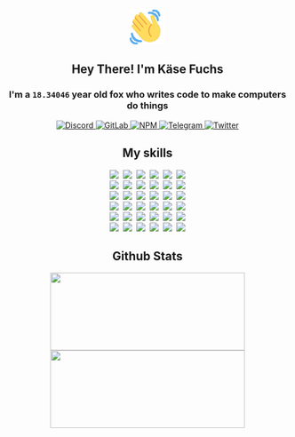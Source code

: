 <div><p align=center><img src=./resources/images/wave.gif width=64px height=64px></p><h2 align=center>Hey There! I'm Käse Fuchs</h2><h3 align=center>I'm a <code>18.34046</code> year old fox who writes code to make computers do things</h3><p align=center><a href=https://discord.com/users/507526681125322772><img alt=Discord src="https://img.shields.io/badge/Discord-5865F2?logo=discord&logoColor=white&style=flat-square#f8ca144f045aadc7cc4142d07b8c2fbd"> </a><a href=https://gitlab.com/kasefuchs><img alt=GitLab src="https://img.shields.io/badge/GitLab-330F63?logo=gitlab&logoColor=white&style=flat-square#f8ca144f045aadc7cc4142d07b8c2fbd"> </a><a href=https://npmjs.com/~kasefuchs><img alt=NPM src="https://img.shields.io/badge/NPM-CB3837?logo=npm&logoColor=white&style=flat-square#f8ca144f045aadc7cc4142d07b8c2fbd"> </a><a href=https://t.me/kasefuchs><img alt=Telegram src="https://img.shields.io/badge/Telegram-2CA5E0?logo=telegram&logoColor=white&style=flat-square#f8ca144f045aadc7cc4142d07b8c2fbd"> </a><a href=https://twitter.com/kasefuchs><img alt=Twitter src="https://img.shields.io/badge/Twitter-1DA1F2?logo=twitter&logoColor=white&style=flat-square#f8ca144f045aadc7cc4142d07b8c2fbd"></a></p><h2 align=center>My skills</h2><p align=center><a href=https://aws.amazon.com/ ><picture><source srcset="https://skillicons.dev/icons?i=aws&theme=dark#f8ca144f045aadc7cc4142d07b8c2fbd" media="(prefers-color-scheme: dark)"><source srcset="https://skillicons.dev/icons?i=aws&theme=light#f8ca144f045aadc7cc4142d07b8c2fbd" media="(prefers-color-scheme: light), (prefers-color-scheme: no-preference)"><img src="https://skillicons.dev/icons?i=aws&theme=light#f8ca144f045aadc7cc4142d07b8c2fbd"></picture></a>&nbsp;&nbsp;<a href=https://en.wikipedia.org/wiki/Bash_(Unix_shell)><picture><source srcset="https://skillicons.dev/icons?i=bash&theme=dark#f8ca144f045aadc7cc4142d07b8c2fbd" media="(prefers-color-scheme: dark)"><source srcset="https://skillicons.dev/icons?i=bash&theme=light#f8ca144f045aadc7cc4142d07b8c2fbd" media="(prefers-color-scheme: light), (prefers-color-scheme: no-preference)"><img src="https://skillicons.dev/icons?i=bash&theme=light#f8ca144f045aadc7cc4142d07b8c2fbd"></picture></a>&nbsp;&nbsp;<a href=https://discord.com/developers/docs><picture><source srcset="https://skillicons.dev/icons?i=bots&theme=dark#f8ca144f045aadc7cc4142d07b8c2fbd" media="(prefers-color-scheme: dark)"><source srcset="https://skillicons.dev/icons?i=bots&theme=light#f8ca144f045aadc7cc4142d07b8c2fbd" media="(prefers-color-scheme: light), (prefers-color-scheme: no-preference)"><img src="https://skillicons.dev/icons?i=bots&theme=light#f8ca144f045aadc7cc4142d07b8c2fbd"></picture></a>&nbsp;&nbsp;<a href=https://www.cloudflare.com/ ><picture><source srcset="https://skillicons.dev/icons?i=cloudflare&theme=dark#f8ca144f045aadc7cc4142d07b8c2fbd" media="(prefers-color-scheme: dark)"><source srcset="https://skillicons.dev/icons?i=cloudflare&theme=light#f8ca144f045aadc7cc4142d07b8c2fbd" media="(prefers-color-scheme: light), (prefers-color-scheme: no-preference)"><img src="https://skillicons.dev/icons?i=cloudflare&theme=light#f8ca144f045aadc7cc4142d07b8c2fbd"></picture></a>&nbsp;&nbsp;<a href=https://en.wikipedia.org/wiki/CSS><picture><source srcset="https://skillicons.dev/icons?i=css&theme=dark#f8ca144f045aadc7cc4142d07b8c2fbd" media="(prefers-color-scheme: dark)"><source srcset="https://skillicons.dev/icons?i=css&theme=light#f8ca144f045aadc7cc4142d07b8c2fbd" media="(prefers-color-scheme: light), (prefers-color-scheme: no-preference)"><img src="https://skillicons.dev/icons?i=css&theme=light#f8ca144f045aadc7cc4142d07b8c2fbd"></picture></a>&nbsp;&nbsp;<a href=https://www.docker.com/ ><picture><source srcset="https://skillicons.dev/icons?i=docker&theme=dark#f8ca144f045aadc7cc4142d07b8c2fbd" media="(prefers-color-scheme: dark)"><source srcset="https://skillicons.dev/icons?i=docker&theme=light#f8ca144f045aadc7cc4142d07b8c2fbd" media="(prefers-color-scheme: light), (prefers-color-scheme: no-preference)"><img src="https://skillicons.dev/icons?i=docker&theme=light#f8ca144f045aadc7cc4142d07b8c2fbd"></picture></a><br><a href=https://www.electronjs.org/ ><picture><source srcset="https://skillicons.dev/icons?i=electron&theme=dark#f8ca144f045aadc7cc4142d07b8c2fbd" media="(prefers-color-scheme: dark)"><source srcset="https://skillicons.dev/icons?i=electron&theme=light#f8ca144f045aadc7cc4142d07b8c2fbd" media="(prefers-color-scheme: light), (prefers-color-scheme: no-preference)"><img src="https://skillicons.dev/icons?i=electron&theme=light#f8ca144f045aadc7cc4142d07b8c2fbd"></picture></a>&nbsp;&nbsp;<a href=https://expressjs.com/ ><picture><source srcset="https://skillicons.dev/icons?i=express&theme=dark#f8ca144f045aadc7cc4142d07b8c2fbd" media="(prefers-color-scheme: dark)"><source srcset="https://skillicons.dev/icons?i=express&theme=light#f8ca144f045aadc7cc4142d07b8c2fbd" media="(prefers-color-scheme: light), (prefers-color-scheme: no-preference)"><img src="https://skillicons.dev/icons?i=express&theme=light#f8ca144f045aadc7cc4142d07b8c2fbd"></picture></a>&nbsp;&nbsp;<a href=https://www.figma.com/ ><picture><source srcset="https://skillicons.dev/icons?i=figma&theme=dark#f8ca144f045aadc7cc4142d07b8c2fbd" media="(prefers-color-scheme: dark)"><source srcset="https://skillicons.dev/icons?i=figma&theme=light#f8ca144f045aadc7cc4142d07b8c2fbd" media="(prefers-color-scheme: light), (prefers-color-scheme: no-preference)"><img src="https://skillicons.dev/icons?i=figma&theme=light#f8ca144f045aadc7cc4142d07b8c2fbd"></picture></a>&nbsp;&nbsp;<a href=https://firebase.google.com/ ><picture><source srcset="https://skillicons.dev/icons?i=firebase&theme=dark#f8ca144f045aadc7cc4142d07b8c2fbd" media="(prefers-color-scheme: dark)"><source srcset="https://skillicons.dev/icons?i=firebase&theme=light#f8ca144f045aadc7cc4142d07b8c2fbd" media="(prefers-color-scheme: light), (prefers-color-scheme: no-preference)"><img src="https://skillicons.dev/icons?i=firebase&theme=light#f8ca144f045aadc7cc4142d07b8c2fbd"></picture></a>&nbsp;&nbsp;<a href=https://flask.palletsprojects.com/ ><picture><source srcset="https://skillicons.dev/icons?i=flask&theme=dark#f8ca144f045aadc7cc4142d07b8c2fbd" media="(prefers-color-scheme: dark)"><source srcset="https://skillicons.dev/icons?i=flask&theme=light#f8ca144f045aadc7cc4142d07b8c2fbd" media="(prefers-color-scheme: light), (prefers-color-scheme: no-preference)"><img src="https://skillicons.dev/icons?i=flask&theme=light#f8ca144f045aadc7cc4142d07b8c2fbd"></picture></a>&nbsp;&nbsp;<a href=https://cloud.google.com/ ><picture><source srcset="https://skillicons.dev/icons?i=gcp&theme=dark#f8ca144f045aadc7cc4142d07b8c2fbd" media="(prefers-color-scheme: dark)"><source srcset="https://skillicons.dev/icons?i=gcp&theme=light#f8ca144f045aadc7cc4142d07b8c2fbd" media="(prefers-color-scheme: light), (prefers-color-scheme: no-preference)"><img src="https://skillicons.dev/icons?i=gcp&theme=light#f8ca144f045aadc7cc4142d07b8c2fbd"></picture></a><br><a href=https://git-scm.com/ ><picture><source srcset="https://skillicons.dev/icons?i=git&theme=dark#f8ca144f045aadc7cc4142d07b8c2fbd" media="(prefers-color-scheme: dark)"><source srcset="https://skillicons.dev/icons?i=git&theme=light#f8ca144f045aadc7cc4142d07b8c2fbd" media="(prefers-color-scheme: light), (prefers-color-scheme: no-preference)"><img src="https://skillicons.dev/icons?i=git&theme=light#f8ca144f045aadc7cc4142d07b8c2fbd"></picture></a>&nbsp;&nbsp;<a href=https://github.com/ ><picture><source srcset="https://skillicons.dev/icons?i=github&theme=dark#f8ca144f045aadc7cc4142d07b8c2fbd" media="(prefers-color-scheme: dark)"><source srcset="https://skillicons.dev/icons?i=github&theme=light#f8ca144f045aadc7cc4142d07b8c2fbd" media="(prefers-color-scheme: light), (prefers-color-scheme: no-preference)"><img src="https://skillicons.dev/icons?i=github&theme=light#f8ca144f045aadc7cc4142d07b8c2fbd"></picture></a>&nbsp;&nbsp;<a href=https://gitlab.com/ ><picture><source srcset="https://skillicons.dev/icons?i=gitlab&theme=dark#f8ca144f045aadc7cc4142d07b8c2fbd" media="(prefers-color-scheme: dark)"><source srcset="https://skillicons.dev/icons?i=gitlab&theme=light#f8ca144f045aadc7cc4142d07b8c2fbd" media="(prefers-color-scheme: light), (prefers-color-scheme: no-preference)"><img src="https://skillicons.dev/icons?i=gitlab&theme=light#f8ca144f045aadc7cc4142d07b8c2fbd"></picture></a>&nbsp;&nbsp;<a href=https://www.heroku.com/ ><picture><source srcset="https://skillicons.dev/icons?i=heroku&theme=dark#f8ca144f045aadc7cc4142d07b8c2fbd" media="(prefers-color-scheme: dark)"><source srcset="https://skillicons.dev/icons?i=heroku&theme=light#f8ca144f045aadc7cc4142d07b8c2fbd" media="(prefers-color-scheme: light), (prefers-color-scheme: no-preference)"><img src="https://skillicons.dev/icons?i=heroku&theme=light#f8ca144f045aadc7cc4142d07b8c2fbd"></picture></a>&nbsp;&nbsp;<a href=https://en.wikipedia.org/wiki/HTML><picture><source srcset="https://skillicons.dev/icons?i=html&theme=dark#f8ca144f045aadc7cc4142d07b8c2fbd" media="(prefers-color-scheme: dark)"><source srcset="https://skillicons.dev/icons?i=html&theme=light#f8ca144f045aadc7cc4142d07b8c2fbd" media="(prefers-color-scheme: light), (prefers-color-scheme: no-preference)"><img src="https://skillicons.dev/icons?i=html&theme=light#f8ca144f045aadc7cc4142d07b8c2fbd"></picture></a>&nbsp;&nbsp;<a href=https://en.wikipedia.org/wiki/JavaScript><picture><source srcset="https://skillicons.dev/icons?i=js&theme=dark#f8ca144f045aadc7cc4142d07b8c2fbd" media="(prefers-color-scheme: dark)"><source srcset="https://skillicons.dev/icons?i=js&theme=light#f8ca144f045aadc7cc4142d07b8c2fbd" media="(prefers-color-scheme: light), (prefers-color-scheme: no-preference)"><img src="https://skillicons.dev/icons?i=js&theme=light#f8ca144f045aadc7cc4142d07b8c2fbd"></picture></a><br><a href=https://en.wikipedia.org/wiki/Linux><picture><source srcset="https://skillicons.dev/icons?i=linux&theme=dark#f8ca144f045aadc7cc4142d07b8c2fbd" media="(prefers-color-scheme: dark)"><source srcset="https://skillicons.dev/icons?i=linux&theme=light#f8ca144f045aadc7cc4142d07b8c2fbd" media="(prefers-color-scheme: light), (prefers-color-scheme: no-preference)"><img src="https://skillicons.dev/icons?i=linux&theme=light#f8ca144f045aadc7cc4142d07b8c2fbd"></picture></a>&nbsp;&nbsp;<a href=https://mui.com/ ><picture><source srcset="https://skillicons.dev/icons?i=materialui&theme=dark#f8ca144f045aadc7cc4142d07b8c2fbd" media="(prefers-color-scheme: dark)"><source srcset="https://skillicons.dev/icons?i=materialui&theme=light#f8ca144f045aadc7cc4142d07b8c2fbd" media="(prefers-color-scheme: light), (prefers-color-scheme: no-preference)"><img src="https://skillicons.dev/icons?i=materialui&theme=light#f8ca144f045aadc7cc4142d07b8c2fbd"></picture></a>&nbsp;&nbsp;<a href=https://en.wikipedia.org/wiki/Markdown><picture><source srcset="https://skillicons.dev/icons?i=md&theme=dark#f8ca144f045aadc7cc4142d07b8c2fbd" media="(prefers-color-scheme: dark)"><source srcset="https://skillicons.dev/icons?i=md&theme=light#f8ca144f045aadc7cc4142d07b8c2fbd" media="(prefers-color-scheme: light), (prefers-color-scheme: no-preference)"><img src="https://skillicons.dev/icons?i=md&theme=light#f8ca144f045aadc7cc4142d07b8c2fbd"></picture></a>&nbsp;&nbsp;<a href=https://www.mongodb.com/ ><picture><source srcset="https://skillicons.dev/icons?i=mongodb&theme=dark#f8ca144f045aadc7cc4142d07b8c2fbd" media="(prefers-color-scheme: dark)"><source srcset="https://skillicons.dev/icons?i=mongodb&theme=light#f8ca144f045aadc7cc4142d07b8c2fbd" media="(prefers-color-scheme: light), (prefers-color-scheme: no-preference)"><img src="https://skillicons.dev/icons?i=mongodb&theme=light#f8ca144f045aadc7cc4142d07b8c2fbd"></picture></a>&nbsp;&nbsp;<a href=https://www.mysql.com/ ><picture><source srcset="https://skillicons.dev/icons?i=mysql&theme=dark#f8ca144f045aadc7cc4142d07b8c2fbd" media="(prefers-color-scheme: dark)"><source srcset="https://skillicons.dev/icons?i=mysql&theme=light#f8ca144f045aadc7cc4142d07b8c2fbd" media="(prefers-color-scheme: light), (prefers-color-scheme: no-preference)"><img src="https://skillicons.dev/icons?i=mysql&theme=light#f8ca144f045aadc7cc4142d07b8c2fbd"></picture></a>&nbsp;&nbsp;<a href=https://nextjs.org/ ><picture><source srcset="https://skillicons.dev/icons?i=nextjs&theme=dark#f8ca144f045aadc7cc4142d07b8c2fbd" media="(prefers-color-scheme: dark)"><source srcset="https://skillicons.dev/icons?i=nextjs&theme=light#f8ca144f045aadc7cc4142d07b8c2fbd" media="(prefers-color-scheme: light), (prefers-color-scheme: no-preference)"><img src="https://skillicons.dev/icons?i=nextjs&theme=light#f8ca144f045aadc7cc4142d07b8c2fbd"></picture></a><br><a href=https://nodejs.org/en/ ><picture><source srcset="https://skillicons.dev/icons?i=nodejs&theme=dark#f8ca144f045aadc7cc4142d07b8c2fbd" media="(prefers-color-scheme: dark)"><source srcset="https://skillicons.dev/icons?i=nodejs&theme=light#f8ca144f045aadc7cc4142d07b8c2fbd" media="(prefers-color-scheme: light), (prefers-color-scheme: no-preference)"><img src="https://skillicons.dev/icons?i=nodejs&theme=light#f8ca144f045aadc7cc4142d07b8c2fbd"></picture></a>&nbsp;&nbsp;<a href=https://www.postgresql.org/ ><picture><source srcset="https://skillicons.dev/icons?i=postgres&theme=dark#f8ca144f045aadc7cc4142d07b8c2fbd" media="(prefers-color-scheme: dark)"><source srcset="https://skillicons.dev/icons?i=postgres&theme=light#f8ca144f045aadc7cc4142d07b8c2fbd" media="(prefers-color-scheme: light), (prefers-color-scheme: no-preference)"><img src="https://skillicons.dev/icons?i=postgres&theme=light#f8ca144f045aadc7cc4142d07b8c2fbd"></picture></a>&nbsp;&nbsp;<a href=https://learn.microsoft.com/en-us/powershell/ ><picture><source srcset="https://skillicons.dev/icons?i=powershell&theme=dark#f8ca144f045aadc7cc4142d07b8c2fbd" media="(prefers-color-scheme: dark)"><source srcset="https://skillicons.dev/icons?i=powershell&theme=light#f8ca144f045aadc7cc4142d07b8c2fbd" media="(prefers-color-scheme: light), (prefers-color-scheme: no-preference)"><img src="https://skillicons.dev/icons?i=powershell&theme=light#f8ca144f045aadc7cc4142d07b8c2fbd"></picture></a>&nbsp;&nbsp;<a href=https://www.python.org/ ><picture><source srcset="https://skillicons.dev/icons?i=py&theme=dark#f8ca144f045aadc7cc4142d07b8c2fbd" media="(prefers-color-scheme: dark)"><source srcset="https://skillicons.dev/icons?i=py&theme=light#f8ca144f045aadc7cc4142d07b8c2fbd" media="(prefers-color-scheme: light), (prefers-color-scheme: no-preference)"><img src="https://skillicons.dev/icons?i=py&theme=light#f8ca144f045aadc7cc4142d07b8c2fbd"></picture></a>&nbsp;&nbsp;<a href=https://www.raspberrypi.org/ ><picture><source srcset="https://skillicons.dev/icons?i=raspberrypi&theme=dark#f8ca144f045aadc7cc4142d07b8c2fbd" media="(prefers-color-scheme: dark)"><source srcset="https://skillicons.dev/icons?i=raspberrypi&theme=light#f8ca144f045aadc7cc4142d07b8c2fbd" media="(prefers-color-scheme: light), (prefers-color-scheme: no-preference)"><img src="https://skillicons.dev/icons?i=raspberrypi&theme=light#f8ca144f045aadc7cc4142d07b8c2fbd"></picture></a>&nbsp;&nbsp;<a href=https://reactjs.org/ ><picture><source srcset="https://skillicons.dev/icons?i=react&theme=dark#f8ca144f045aadc7cc4142d07b8c2fbd" media="(prefers-color-scheme: dark)"><source srcset="https://skillicons.dev/icons?i=react&theme=light#f8ca144f045aadc7cc4142d07b8c2fbd" media="(prefers-color-scheme: light), (prefers-color-scheme: no-preference)"><img src="https://skillicons.dev/icons?i=react&theme=light#f8ca144f045aadc7cc4142d07b8c2fbd"></picture></a><br><a href=https://redux.js.org/ ><picture><source srcset="https://skillicons.dev/icons?i=redux&theme=dark#f8ca144f045aadc7cc4142d07b8c2fbd" media="(prefers-color-scheme: dark)"><source srcset="https://skillicons.dev/icons?i=redux&theme=light#f8ca144f045aadc7cc4142d07b8c2fbd" media="(prefers-color-scheme: light), (prefers-color-scheme: no-preference)"><img src="https://skillicons.dev/icons?i=redux&theme=light#f8ca144f045aadc7cc4142d07b8c2fbd"></picture></a>&nbsp;&nbsp;<a href=https://en.wikipedia.org/wiki/Regular_expression><picture><source srcset="https://skillicons.dev/icons?i=regex&theme=dark#f8ca144f045aadc7cc4142d07b8c2fbd" media="(prefers-color-scheme: dark)"><source srcset="https://skillicons.dev/icons?i=regex&theme=light#f8ca144f045aadc7cc4142d07b8c2fbd" media="(prefers-color-scheme: light), (prefers-color-scheme: no-preference)"><img src="https://skillicons.dev/icons?i=regex&theme=light#f8ca144f045aadc7cc4142d07b8c2fbd"></picture></a>&nbsp;&nbsp;<a href=https://en.wikipedia.org/wiki/Sass_(stylesheet_language)><picture><source srcset="https://skillicons.dev/icons?i=sass&theme=dark#f8ca144f045aadc7cc4142d07b8c2fbd" media="(prefers-color-scheme: dark)"><source srcset="https://skillicons.dev/icons?i=sass&theme=light#f8ca144f045aadc7cc4142d07b8c2fbd" media="(prefers-color-scheme: light), (prefers-color-scheme: no-preference)"><img src="https://skillicons.dev/icons?i=sass&theme=light#f8ca144f045aadc7cc4142d07b8c2fbd"></picture></a>&nbsp;&nbsp;<a href=https://www.typescriptlang.org/ ><picture><source srcset="https://skillicons.dev/icons?i=ts&theme=dark#f8ca144f045aadc7cc4142d07b8c2fbd" media="(prefers-color-scheme: dark)"><source srcset="https://skillicons.dev/icons?i=ts&theme=light#f8ca144f045aadc7cc4142d07b8c2fbd" media="(prefers-color-scheme: light), (prefers-color-scheme: no-preference)"><img src="https://skillicons.dev/icons?i=ts&theme=light#f8ca144f045aadc7cc4142d07b8c2fbd"></picture></a>&nbsp;&nbsp;<a href=https://unity.com/ ><picture><source srcset="https://skillicons.dev/icons?i=unity&theme=dark#f8ca144f045aadc7cc4142d07b8c2fbd" media="(prefers-color-scheme: dark)"><source srcset="https://skillicons.dev/icons?i=unity&theme=light#f8ca144f045aadc7cc4142d07b8c2fbd" media="(prefers-color-scheme: light), (prefers-color-scheme: no-preference)"><img src="https://skillicons.dev/icons?i=unity&theme=light#f8ca144f045aadc7cc4142d07b8c2fbd"></picture></a>&nbsp;&nbsp;<a href=https://workers.cloudflare.com/ ><picture><source srcset="https://skillicons.dev/icons?i=workers&theme=dark#f8ca144f045aadc7cc4142d07b8c2fbd" media="(prefers-color-scheme: dark)"><source srcset="https://skillicons.dev/icons?i=workers&theme=light#f8ca144f045aadc7cc4142d07b8c2fbd" media="(prefers-color-scheme: light), (prefers-color-scheme: no-preference)"><img src="https://skillicons.dev/icons?i=workers&theme=light#f8ca144f045aadc7cc4142d07b8c2fbd"></picture></a><br></p><h2 align=center>Github Stats</h2><p align=center><picture><source srcset="https://github-readme-stats-kasefuchs.vercel.app/api/?count_private=true&hide_border=true&hide_rank=true&line_height=20&hide_title=true&username=Kasefuchs&theme=dark#f8ca144f045aadc7cc4142d07b8c2fbd" media="(prefers-color-scheme: dark)"><source srcset="https://github-readme-stats-kasefuchs.vercel.app/api/?count_private=true&hide_border=true&hide_rank=true&line_height=20&hide_title=true&username=Kasefuchs&theme=light#f8ca144f045aadc7cc4142d07b8c2fbd" media="(prefers-color-scheme: light), (prefers-color-scheme: no-preference)"><img align=middle width=350 height=140 src="https://github-readme-stats-kasefuchs.vercel.app/api/?count_private=true&hide_border=true&hide_rank=true&line_height=20&hide_title=true&username=Kasefuchs&theme=light#f8ca144f045aadc7cc4142d07b8c2fbd"></picture><picture><source srcset="https://github-readme-stats-kasefuchs.vercel.app/api/top-langs/?count_private=true&hide_border=true&layout=compact&username=Kasefuchs&theme=dark#f8ca144f045aadc7cc4142d07b8c2fbd" media="(prefers-color-scheme: dark)"><source srcset="https://github-readme-stats-kasefuchs.vercel.app/api/top-langs/?count_private=true&hide_border=true&layout=compact&username=Kasefuchs&theme=light#f8ca144f045aadc7cc4142d07b8c2fbd" media="(prefers-color-scheme: light), (prefers-color-scheme: no-preference)"><img align=middle width=350 height=140 src="https://github-readme-stats-kasefuchs.vercel.app/api/top-langs/?count_private=true&hide_border=true&layout=compact&username=Kasefuchs&theme=light#f8ca144f045aadc7cc4142d07b8c2fbd"></picture></p><img src="https://hit.yhype.me/github/profile?user_id=64592097#f8ca144f045aadc7cc4142d07b8c2fbd" alt=""></div>